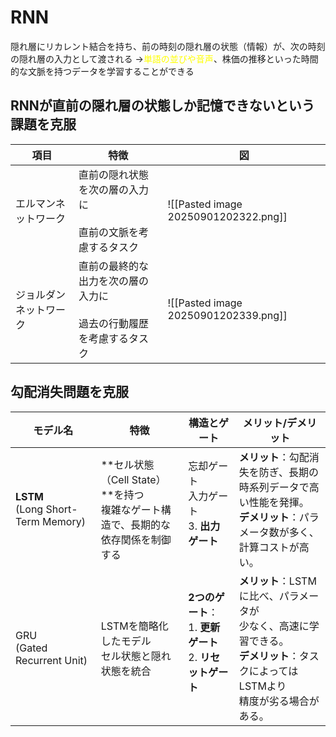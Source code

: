 # RNN
隠れ層にリカレント結合を持ち、前の時刻の隠れ層の状態（情報）が、次の時刻の隠れ層の入力として渡される
→<font color="#ffff00">単語の並びや音声</font>、株価の推移といった時間的な文脈を持つデータを学習することができる
## RNNが直前の隠れ層の状態しか記憶できないという課題を克服

| 項目          | 特徴                                       | 図                                    |
| ----------- | ---------------------------------------- | ------------------------------------ |
| エルマンネットワーク  | 直前の隠れ状態を次の層の入力に<br><br>直前の文脈を考慮するタスク     | ![[Pasted image 20250901202322.png]] |
| ジョルダンネットワーク | 直前の最終的な出力を次の層の入力に<br><br>過去の行動履歴を考慮するタスク | ![[Pasted image 20250901202339.png]] |

## 勾配消失問題を克服

| モデル名                                 | 特徴                                                     | 構造とゲート                                                | メリット/デメリット                                                                          |
| ------------------------------------ | ------------------------------------------------------ | ----------------------------------------------------- | ----------------------------------------------------------------------------------- |
| **LSTM**<br>(Long Short-Term Memory) | **セル状態（Cell State）**を持つ<br>複雑なゲート構造で、長期的な<br>依存関係を制御する | 忘却ゲート<br>入力ゲート<br>3. **出力ゲート**<br><br>                | **メリット**：勾配消失を防ぎ、長期の<br>時系列データで高い性能を発揮。<br>**デメリット**：パラメータ数が多く、<br>計算コストが高い。        |
| GRU<br>(Gated Recurrent Unit)        | LSTMを簡略化したモデル<br>セル状態と隠れ状態を統合                          | **2つのゲート**：<br>1. **更新ゲート**<br>2. **リセットゲート**<br><br> | **メリット**：LSTMに比べ、パラメータが<br>少なく、高速に学習できる。<br>**デメリット**：タスクによってはLSTMより<br>精度が劣る場合がある。 |
